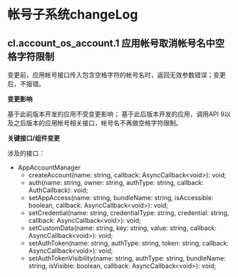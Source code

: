 # 帐号子系统changeLog

## cl.account_os_account.1 应用帐号取消帐号名中空格字符限制

变更前，应用帐号接口传入包含空格字符的帐号名时，返回无效参数错误；变更后，不报错。

**变更影响**

基于此前版本开发的应用不受变更影响；
基于此后版本开发的应用，调用API 9以及之后版本的应用帐号相关接口，帐号名不再做空格字符限制。

**关键接口/组件变更**

涉及的接口：
- AppAccountManager
  - createAccount(name: string, callback: AsyncCallback&lt;void&gt;): void;
  - auth(name: string, owner: string, authType: string, callback: AuthCallback): void;
  - setAppAccess(name: string, bundleName: string, isAccessible: boolean, callback: AsyncCallback&lt;void&gt;): void;
  - setCredential(name: string, credentialType: string, credential: string, callback: AsyncCallback&lt;void&gt;): void;
  - setCustomData(name: string, key: string, value: string, callback: AsyncCallback&lt;void&gt;): void;
  - setAuthToken(name: string, authType: string, token: string, callback: AsyncCallback&lt;void&gt;): void;
  - setAuthTokenVisibility(name: string, authType: string, bundleName: string, isVisible: boolean, callback: AsyncCallback&lt;void&gt;): void;

<!--no_check-->